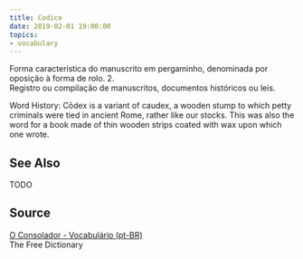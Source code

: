 ```yaml
---
title: Codice
date: 2019-02-01 19:00:00
topics:
- vocabulary
---
```


Forma característica do manuscrito em pergaminho, denominada por oposição à forma de rolo. 2.  
Registro ou compilação de manuscritos, documentos históricos ou leis.

Word History: Cōdex is a variant of caudex, a wooden stump to which petty criminals were tied in ancient 
Rome, rather like our stocks. This was also the word for a book made of thin wooden strips coated with wax upon which one wrote.


## See Also
TODO

## Source
[O Consolador - Vocabulário (pt-BR)](http://www.oconsolador.com.br/linkfixo/vocabulario/principal.html)  
The Free Dictionary


